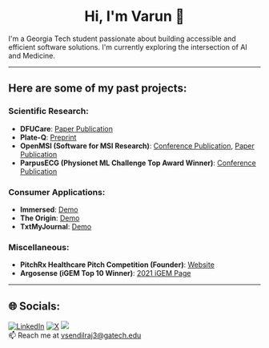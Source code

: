 <h1 align="center">Hi, I'm Varun 👋</h1>

I'm a Georgia Tech student passionate about building accessible and efficient software solutions. I'm currently exploring the intersection of AI and Medicine.<br>

---

## Here are some of my past projects:

### Scientific Research:
- **DFUCare**: [Paper Publication](https://www.frontiersin.org/journals/endocrinology/articles/10.3389/fendo.2024.1386613/abstract)  
- **Plate-Q**: [Preprint](https://github.com/igemsoftware2021/Lambert_GA)  
- **OpenMSI (Software for MSI Research)**: [Conference Publication](https://www.mssj.jp/conf/72/program/1A-O1-1500.html), [Paper Publication](https://www.jstage.jst.go.jp/article/massspectrometry/13/1/13_A0167/_article)  
- **ParpusECG (Physionet ML Challenge Top Award Winner)**: [Conference Publication](https://cinc.org/2024/Program/accepted/495_Preprint.pdf)

### Consumer Applications:
- **Immersed**: [Demo](https://www.loom.com/share/2254a96e562e42809b42bfb2441f8c44)  
- **The Origin**: [Demo](https://www.linkedin.com/posts/arnavpatidar_you-may-be-subscribed-to-newsletters-like-activity-7151699513794035713-p6UD?utm_source=share&utm_medium=member_desktop)  
- **TxtMyJournal**: [Demo](https://x.com/vsendilraj_/status/1810358545982034152)

### Miscellaneous:
- **PitchRx Healthcare Pitch Competition (Founder)**: [Website](https://www.pitchrx.io/)  
- **Argosense (iGEM Top 10 Winner)**: [2021 iGEM Page](https://2021.igem.org/Team:Lambert_GA)

---

## 🌐 Socials:
[![LinkedIn](https://img.shields.io/badge/LinkedIn-%230077B5.svg?logo=linkedin&logoColor=white)](https://www.linkedin.com/in/varun-sendilraj/)  [![X](https://img.shields.io/badge/X-black.svg?logo=X&logoColor=white)](https://x.com/vsendilraj_)  [![](https://visitcount.itsvg.in/api?id=VarunSendilraj&icon=0&color=8)](https://visitcount.itsvg.in)
<br>📫 Reach me at vsendilraj3@gatech.edu <br>

